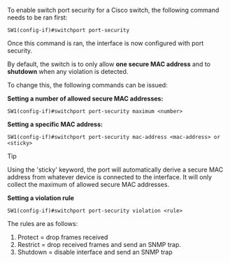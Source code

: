 To enable switch port security for a Cisco switch, the following command needs to be ran first:
```
SW1(config-if)#switchport port-security
```

Once this command is ran, the interface is now configured with port security. 

By default, the switch is to only allow **one secure MAC address** and to **shutdown** when any violation is detected. 

To change this, the following commands can be issued:

**Setting a number of allowed secure MAC addresses:**
```
SW1(config-if)#switchport port-security maximum <number>
```

**Setting a specific MAC address:**
```
SW1(config-if)#switchport port-security mac-address <mac-address> or <sticky>
```

>[!tip]
>Using the 'sticky' keyword, the port will automatically derive a secure MAC address from whatever device is connected to the interface. It will only collect the maximum of allowed secure MAC addresses.

**Setting a violation rule**
```
SW1(config-if)#switchport port-security violation <rule>
```

The rules are as follows:
1. Protect = drop frames received
2. Restrict = drop received frames and send an SNMP trap.
3. Shutdown = disable interface and send an SNMP trap